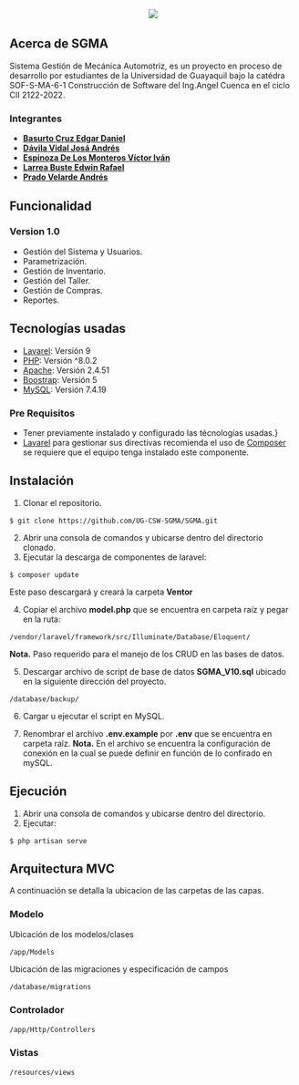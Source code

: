<p align="center"> <img src="![Alt text](./public/img/SGMA.PNG)" width="400"></a></p>
  
## Acerca de SGMA

Sistema Gestión  de Mecánica Automotriz, es un proyecto en proceso de desarrollo por estudiantes de la Universidad de Guayaquil bajo la catédra SOF-S-MA-6-1 Construcción de Software del Ing.Angel Cuenca en el ciclo CII 2122-2022.

### Integrantes 
- **[Basurto Cruz Edgar Daniel](https://github.com/edgarbasurto)**
- **[Dávila Vidal Josá Andrés](https://github.com/Andresdavidala)**
- **[Espinoza De Los Monteros Víctor Iván](https://github.com/IvanEspiM)**
- **[Larrea Buste Edwin Rafael](https://github.com/Rafael1108)**
- **[Prado Velarde Andrés](https://github.com/AndresPradoVelarde)**
 
## Funcionalidad 

### Version 1.0
- Gestión del Sistema y Usuarios.
- Parametrización.
- Gestión de Inventario.
- Gestión del Taller.
- Gestión de Compras.
- Reportes.

## Tecnologías usadas
* [Lavarel](https://laravel.com/docs/9.x): Versión 9 
* [PHP](https://www.php.net/): Versión ^8.0.2
* [Apache](https://apache.org/): Versión 2.4.51 
* [Boostrap](https://getbootstrap.com/docs/5.1/getting-started/introduction/): Versión 5 
* [MySQL](https://dev.mysql.com/doc/): Versión 7.4.19  

### Pre Requisitos 
- Tener previamente instalado y configurado las técnologías usadas.}
- [Lavarel](https://laravel.com/docs/9.x) para gestionar sus directivas recomienda el uso de [Composer](https://getcomposer.org/) se requiere que el equipo tenga instalado este componente.

## Instalación

1. Clonar el repositorio.
```
$ git clone https://github.com/UG-CSW-SGMA/SGMA.git
```
2. Abrir una consola de comandos y ubicarse dentro del directorio clonado.
3. Ejecutar la descarga de componentes de laravel:
```
$ composer update 
``` 
Este paso descargará y creará la carpeta <strong>Ventor</strong>

4. Copiar el archivo <strong>model.php</strong> que se encuentra en carpeta raíz y pegar en la ruta: 
```
/vendor/laravel/framework/src/Illuminate/Database/Eloquent/
``` 
<a style="color red"> <strong>Nota.</strong></a> Paso requerido para el manejo de los CRUD en  las bases de datos.

5. Descargar archivo de script de base de datos <strong> SGMA_V10.sql</strong> ubicado en la siguiente dirección del proyecto. 
```
/database/backup/
``` 

6. Cargar u ejecutar el script en MySQL.

7. Renombrar el archivo <strong>.env.example</strong> por <strong>.env</strong> que se encuentra en carpeta raíz.
<a style="color red"> <strong>Nota.</strong></a> En el archivo se encuentra la configuración de conexión en la cual se puede definir en función de lo confirado en mySQL.
   
## Ejecución
1. Abrir una consola de comandos y ubicarse dentro del directorio.
2. Ejecutar:
```
$ php artisan serve 
``` 

## Arquitectura MVC
A continuación se detalla la ubicacion de las carpetas de las capas.
### Modelo
Ubicación de los modelos/clases
```
/app/Models
```
Ubicación de las migraciones y especificación de campos
```
/database/migrations
```


### Controlador
```
/app/Http/Controllers
```


### Vistas
```
/resources/views
```